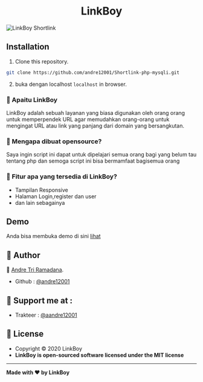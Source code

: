 <h1 align="center">LinkBoy</h1>


![LinkBoy Shortlink](https://github.com/andre12001/Shortlink-php-mysqli/blob/main/contoh.jpg?raw=true)

## Installation
1. Clone this repository.
```bash
git clone https://github.com/andre12001/Shortlink-php-mysqli.git
```
2. buka dengan localhost ```localhost``` in browser.


### 🤔 Apaitu LinkBoy
LinkBoy adalah sebuah layanan yang biasa digunakan oleh orang orang untuk memperpendek URL agar memudahkan orang-orang untuk mengingat URL atau link yang panjang dari domain yang bersangkutan.

### 🎉 Mengapa dibuat opensource?
Saya ingin script ini dapat untuk dipelajari semua orang bagi yang belum tau tentang php dan semoga script ini bisa bermamfaat bagisemua orang

### 🤨 Fitur apa yang tersedia di LinkBoy?
- Tampilan Responsive 
- Halaman Login,register dan user
- dan lain sebagainya

## Demo
Anda bisa membuka demo di sini  <a href="https://beta-tester.ayoobelajar.com/beranda" target="_blank">lihat</a>



## 🧑 Author

👤 <a href="https://www.facebook.com/andre123.co.id/">Andre Tri Ramadana</a>.
- Github : <a href="https://github.com/andre12001"> @andre12001</a>

## 🧑 Support me at : 

- Trakteer : <a href="https://trakteer.id/andre12001"> @aandre12001</a>

## 📝 License
- Copyright © 2020 LinkBoy
- **LinkBoy is open-sourced software licensed under the MIT license**


------------
**Made with ❤️ by LinkBoy**
